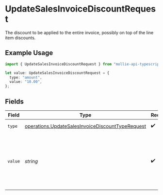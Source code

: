 # UpdateSalesInvoiceDiscountRequest

The discount to be applied to the entire invoice, possibly on top of the line item discounts.

## Example Usage

```typescript
import { UpdateSalesInvoiceDiscountRequest } from "mollie-api-typescript/models/operations";

let value: UpdateSalesInvoiceDiscountRequest = {
  type: "amount",
  value: "10.00",
};
```

## Fields

| Field                                                                                                                | Type                                                                                                                 | Required                                                                                                             | Description                                                                                                          | Example                                                                                                              |
| -------------------------------------------------------------------------------------------------------------------- | -------------------------------------------------------------------------------------------------------------------- | -------------------------------------------------------------------------------------------------------------------- | -------------------------------------------------------------------------------------------------------------------- | -------------------------------------------------------------------------------------------------------------------- |
| `type`                                                                                                               | [operations.UpdateSalesInvoiceDiscountTypeRequest](../../models/operations/updatesalesinvoicediscounttyperequest.md) | :heavy_check_mark:                                                                                                   | The type of discount.                                                                                                | amount                                                                                                               |
| `value`                                                                                                              | *string*                                                                                                             | :heavy_check_mark:                                                                                                   | A string containing an exact monetary amount in the given currency, or the percentage.                               | 10.00                                                                                                                |